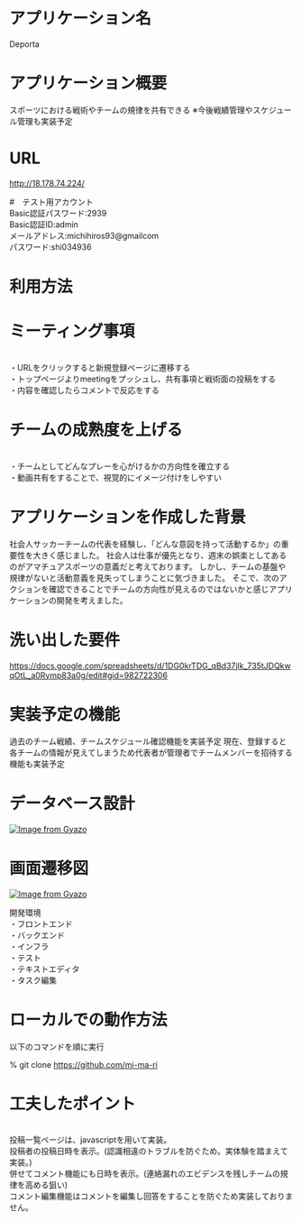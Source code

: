 # アプリケーション名
Deporta

# アプリケーション概要
スポーツにおける戦術やチームの規律を共有できる
※今後戦績管理やスケジュール管理も実装予定

# URL
http://18.178.74.224/

#　テスト用アカウント
<br> Basic認証パスワード:2939
<br> Basic認証ID:admin
<br> メールアドレス:michihiros93@gmailcom
<br> パスワード:shi034936

# 利用方法
# ミーティング事項
<br> ・URLをクリックすると新規登録ページに遷移する
<br> ・トップページよりmeetingをプッシュし、共有事項と戦術面の投稿をする
<br> ・内容を確認したらコメントで反応をする

# チームの成熟度を上げる
<br> ・チームとしてどんなプレーを心がけるかの方向性を確立する
<br> ・動画共有をすることで、視覚的にイメージ付けをしやすい

# アプリケーションを作成した背景
社会人サッカーチームの代表を経験し、「どんな意図を持って活動するか」の重要性を大きく感じました。
社会人は仕事が優先となり、週末の娯楽としてあるのがアマチュアスポーツの意義だと考えております。
しかし、チームの基盤や規律がないと活動意義を見失ってしまうことに気づきました。
そこで、次のアクションを確認できることでチームの方向性が見えるのではないかと感じアプリケーションの開発を考えました。

# 洗い出した要件
https://docs.google.com/spreadsheets/d/1DG0krTDG_qBd37jlk_735tJDQkwqOtL_a0Rymp83a0g/edit#gid=982722306

# 実装予定の機能
過去のチーム戦績、チームスケジュール確認機能を実装予定
現在、登録すると各チームの情報が見えてしまうため代表者が管理者でチームメンバーを招待する機能も実装予定

# データベース設計
[![Image from Gyazo](https://i.gyazo.com/57961792d546743e8b86ae84a9b9b859.png)](https://gyazo.com/57961792d546743e8b86ae84a9b9b859)

# 画面遷移図
[![Image from Gyazo](https://i.gyazo.com/272327abf086be30fda18b81bce4c303.png)](https://gyazo.com/272327abf086be30fda18b81bce4c303)

開発環境
<br> ・フロントエンド
<br> ・バックエンド
<br> ・インフラ
<br> ・テスト
<br> ・テキストエディタ
<br> ・タスク編集

# ローカルでの動作方法
以下のコマンドを順に実行

% git clone https://github.com/mi-ma-ri

# 工夫したポイント
<br> 投稿一覧ページは、javascriptを用いて実装。
<br> 投稿者の投稿日時を表示。(認識相違のトラブルを防ぐため。実体験を踏まえて実装。)
<br> 併せてコメント機能にも日時を表示。(連絡漏れのエビデンスを残しチームの規律を高める狙い)
<br> コメント編集機能はコメントを編集し回答をすることを防ぐため実装しておりません。



